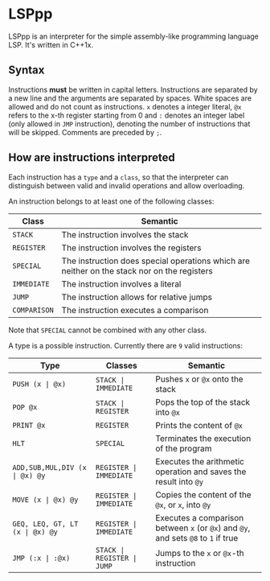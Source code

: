 # LSPpp

LSPpp is an interpreter for the simple assembly-like programming language LSP. It's written in C++1x.

## Syntax

Instructions **must** be written in capital letters. Instructions are separated by a new line and the arguments are separated by spaces.
White spaces are allowed and do not count as instructions. `x` denotes a integer literal, `@x` refers to the x-th register starting from 0
and `:` denotes an integer label (only allowed in `JMP` instruction), denoting the number of instructions that will be skipped.
Comments are preceded by `;`.

## How are instructions interpreted

Each instruction has a `type` and a `class`, so that the interpreter can distinguish between valid and invalid operations and allow overloading.

An instruction belongs to at least one of the following classes:

|Class|Semantic|
|--|--|
|`STACK`| The instruction involves the stack|
|`REGISTER`| The instruction involves the registers|
|`SPECIAL`| The instruction does special operations which are neither on the stack nor on the registers|
|`IMMEDIATE`| The instruction involves a literal|
|`JUMP`|The instruction allows for relative jumps|
|`COMPARISON`|The instruction executes a comparison|

Note that `SPECIAL` cannot be combined with any other class.

A type is a possible instruction. Currently there are `9` valid instructions:

|Type|Classes|Semantic|
|--|--|---|
|`PUSH (x \| @x)`| `STACK \| IMMEDIATE`|Pushes `x` or `@x` onto the stack |
|`POP @x`|`STACK \| REGISTER`|Pops the top of the stack into `@x`|
|`PRINT @x`|`REGISTER`|Prints the content of `@x`|
|`HLT`|`SPECIAL`|Terminates the execution of the program|
|`ADD,SUB,MUL,DIV (x \| @x) @y`|`REGISTER \| IMMEDIATE`|Executes the arithmetic operation and saves the result into `@y`|
|`MOVE (x \| @x) @y`|`REGISTER \| IMMEDIATE`| Copies the content of the `@x`, or `x`, into `@y`|
|`GEQ, LEQ, GT, LT (x \| @x) @y`| `REGISTER \| IMMEDIATE`| Executes a comparison between `x` (or `@x`) and `@y`, and sets `@8` to `1` if true|
|`JMP (:x \| :@x)`|`STACK \| REGISTER \| JUMP`|Jumps to the `x` or `@x`-th instruction|

